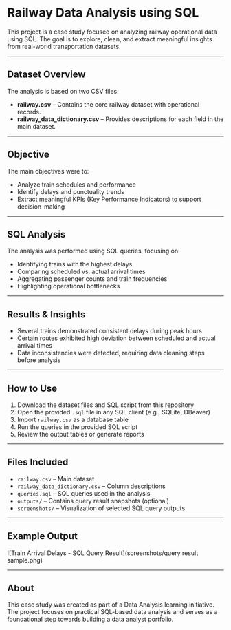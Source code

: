 # Railway Data Analysis using SQL

This project is a case study focused on analyzing railway operational data using SQL. The goal is to explore, clean, and extract meaningful insights from real-world transportation datasets.

---

## Dataset Overview

The analysis is based on two CSV files:

- **railway.csv** – Contains the core railway dataset with operational records.  
- **railway_data_dictionary.csv** – Provides descriptions for each field in the main dataset.

---

## Objective

The main objectives were to:

- Analyze train schedules and performance  
- Identify delays and punctuality trends  
- Extract meaningful KPIs (Key Performance Indicators) to support decision-making

---

## SQL Analysis

The analysis was performed using SQL queries, focusing on:

- Identifying trains with the highest delays  
- Comparing scheduled vs. actual arrival times  
- Aggregating passenger counts and train frequencies  
- Highlighting operational bottlenecks  

---

## Results & Insights

- Several trains demonstrated consistent delays during peak hours  
- Certain routes exhibited high deviation between scheduled and actual arrival times  
- Data inconsistencies were detected, requiring data cleaning steps before analysis  

---

## How to Use

1. Download the dataset files and SQL script from this repository  
2. Open the provided `.sql` file in any SQL client (e.g., SQLite, DBeaver)  
3. Import `railway.csv` as a database table  
4. Run the queries in the provided SQL script  
5. Review the output tables or generate reports  

---

## Files Included

- `railway.csv` – Main dataset  
- `railway_data_dictionary.csv` – Column descriptions  
- `queries.sql` – SQL queries used in the analysis  
- `outputs/` – Contains query result snapshots (optional)  
- `screenshots/` – Visualization of selected SQL query outputs  

---

## Example Output

![Train Arrival Delays - SQL Query Result](screenshots/query result sample.png)

---

## About

This case study was created as part of a Data Analysis learning initiative.  
The project focuses on practical SQL-based data analysis and serves as a foundational step towards building a data analyst portfolio.
